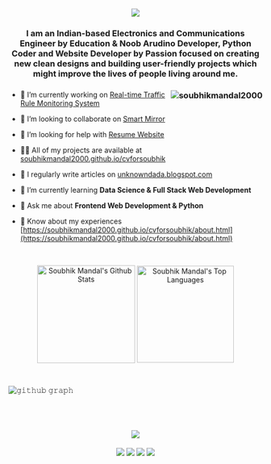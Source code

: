 <h1 align="center"><img src="https://readme-typing-svg.herokuapp.com?font=Bold&color=%2300BFFF&size=40&width=550&height=60&lines=I+am+Soubhik+Mandal;I+am+a+Website+Developer;I+am+a+Python+Coder;I+am+an+Arudino+Developer"></h1>
<h3 align="center">I am an Indian-based Electronics and Communications Engineer by Education & Noob Arudino Developer, Python Coder and Website Developer by Passion focused on creating new clean designs and building user-friendly projects which might improve the lives of people living around me.</h3>

<h3><img align="right" img src="https://www.techbabble.zone/content/images/2021/07/46207-programmer-1.gif" alt="soubhikmandal2000" /></h3>

- 🔭 I’m currently working on [Real-time Traffic Rule Monitoring System](https://github.com/soubhikmandal2000/Real-time_traffic_rule_monitoring_system)

- 👯 I’m looking to collaborate on [Smart Mirror](https://github.com/soubhikmandal2000/Smart_mirror)

- 🤝 I’m looking for help with [Resume Website](https://github.com/soubhikmandal2000/cvforsoubhik)

- 👨‍💻 All of my projects are available at [soubhikmandal2000.github.io/cvforsoubhik](https://soubhikmandal2000.github.io/cvforsoubhik/)

- 📝 I regularly write articles on [unknowndada.blogspot.com](https://unknowndada.blogspot.com/)

- 🌱 I’m currently learning **Data Science & Full Stack Web Development**

- 💬 Ask me about **Frontend Web Development & Python**

- 📄 Know about my experiences [https://soubhikmandal2000.github.io/cvforsoubhik/about.html](https://soubhikmandal2000.github.io/cvforsoubhik/about.html)

 <br/>
  <p align="center">
    <a href="https://github.com/soubhikmandal2000"><img align="center" alt="Soubhik Mandal's Github Stats" src="https://github-readme-stats.vercel.app/api/?username=soubhikmandal2000&show_icons=true&count_private=true&theme=default&hide_border=true" height="194px"/></a>
  <a href="https://github.com/soubhikmandal2000"><img align="center" height="192px" alt="Soubhik Mandal's Top Languages" src="https://github-readme-stats.vercel.app/api/top-langs/?username=soubhikmandal2000&langs_count=20&layout=compact&theme=default&hide_border=true" /></a>
  <br/>
  </p>
 
</details>

<!--Contribution Graph-->
</br>

![𝚐𝚒𝚝𝚑𝚞𝚋 𝚐𝚛𝚊𝚙𝚑](https://activity-graph.herokuapp.com/graph?username=soubhikmandal2000&bg_color=FFFFFF&color=000000&line=00BFFF&area_color=00FFFF&point=FFFFFF&hide_border=true&area=true)

</br>

<h1 align="center"><img src="https://readme-typing-svg.herokuapp.com?font=Bold&color=%2300BFFF&size=36&width=550&height=60&lines=Let's+Connect+with+Whatsapp;Let's+Connect+with+Github;Let's+Connect+with+Linkedin;Let's+Connect+with+Gmail"></h1>

<p align="center">
<a href="mailto:soubhikmandal@gmail.com"><img src="https://img.shields.io/badge/Gmail-D14836?style=for-the-badge&logo=gmail&logoColor=white"/></a>
<a href = "https://www.linkedin.com/in/soubhik-mandal-29a59a1bb/" target= "_blank"><img src="https://img.shields.io/badge/linkedin-%230077B5.svg?style=for-the-badge&logo=linkedin&logoColor=white"/></a>
<a href ="https://github.com/soubhikmandal2000"><img src="https://img.shields.io/badge/github-%23121011.svg?style=for-the-badge&logo=github&logoColor=white"/></a>
<a href="https://wa.me/918900923226"><img src="https://img.shields.io/badge/WhatsApp-25D366?style=for-the-badge&logo=whatsapp&logoColor=white"/></a>
</p>
